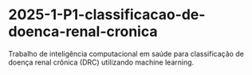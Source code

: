# 2025-1-P1-classificacao-de-doenca-renal-cronica
Trabalho de inteligência computacional em saúde para classificação de doença renal crônica (DRC) utilizando machine learning.
